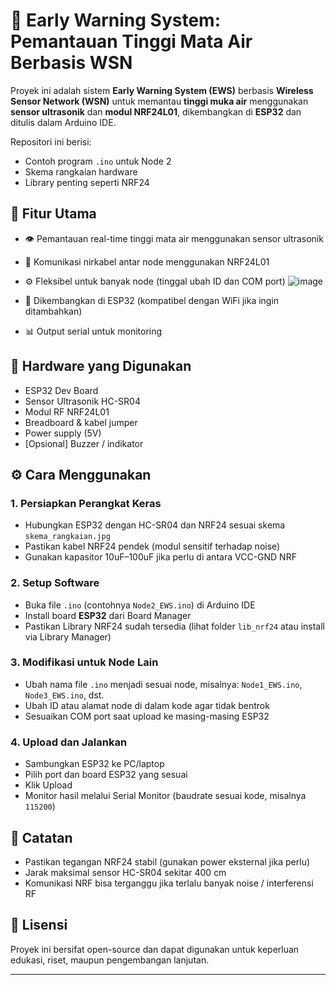# 🌊 Early Warning System: Pemantauan Tinggi Mata Air Berbasis WSN

Proyek ini adalah sistem **Early Warning System (EWS)** berbasis **Wireless Sensor Network (WSN)** untuk memantau **tinggi muka air** menggunakan **sensor ultrasonik** dan **modul NRF24L01**, dikembangkan di **ESP32** dan ditulis dalam Arduino IDE.

Repositori ini berisi:
- Contoh program `.ino` untuk Node 2
- Skema rangkaian hardware
- Library penting seperti NRF24

## 📌 Fitur Utama

- 👁️ Pemantauan real-time tinggi mata air menggunakan sensor ultrasonik
- 📶 Komunikasi nirkabel antar node menggunakan NRF24L01
- ⚙️ Fleksibel untuk banyak node (tinggal ubah ID dan COM port) ![image](https://github.com/user-attachments/assets/c4c02972-e689-4001-8490-846ef16313ac)

- 🧠 Dikembangkan di ESP32 (kompatibel dengan WiFi jika ingin ditambahkan)
- 📊 Output serial untuk monitoring

## 🧰 Hardware yang Digunakan

- ESP32 Dev Board
- Sensor Ultrasonik HC-SR04
- Modul RF NRF24L01
- Breadboard & kabel jumper
- Power supply (5V)
- [Opsional] Buzzer / indikator



## ⚙️ Cara Menggunakan

### 1. Persiapkan Perangkat Keras

- Hubungkan ESP32 dengan HC-SR04 dan NRF24 sesuai skema `skema_rangkaian.jpg`
- Pastikan kabel NRF24 pendek (modul sensitif terhadap noise)
- Gunakan kapasitor 10uF–100uF jika perlu di antara VCC-GND NRF

### 2. Setup Software

- Buka file `.ino` (contohnya `Node2_EWS.ino`) di Arduino IDE
- Install board **ESP32** dari Board Manager
- Pastikan Library NRF24 sudah tersedia (lihat folder `lib_nrf24` atau install via Library Manager)

### 3. Modifikasi untuk Node Lain

- Ubah nama file `.ino` menjadi sesuai node, misalnya: `Node1_EWS.ino`, `Node3_EWS.ino`, dst.
- Ubah ID atau alamat node di dalam kode agar tidak bentrok
- Sesuaikan COM port saat upload ke masing-masing ESP32

### 4. Upload dan Jalankan

- Sambungkan ESP32 ke PC/laptop
- Pilih port dan board ESP32 yang sesuai
- Klik Upload
- Monitor hasil melalui Serial Monitor (baudrate sesuai kode, misalnya `115200`)

## 📝 Catatan

- Pastikan tegangan NRF24 stabil (gunakan power eksternal jika perlu)
- Jarak maksimal sensor HC-SR04 sekitar 400 cm
- Komunikasi NRF bisa terganggu jika terlalu banyak noise / interferensi RF


## 🔖 Lisensi

Proyek ini bersifat open-source dan dapat digunakan untuk keperluan edukasi, riset, maupun pengembangan lanjutan.

---

